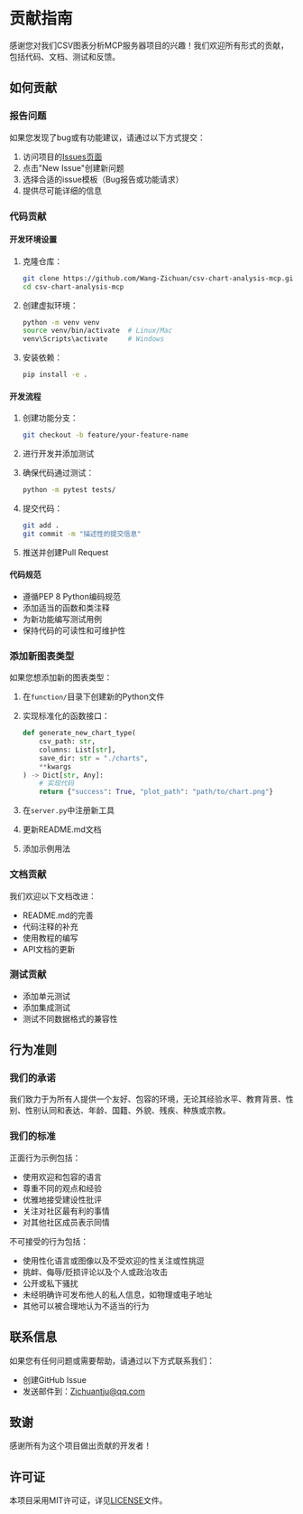 # 贡献指南

感谢您对我们CSV图表分析MCP服务器项目的兴趣！我们欢迎所有形式的贡献，包括代码、文档、测试和反馈。

## 如何贡献

### 报告问题
如果您发现了bug或有功能建议，请通过以下方式提交：

1. 访问项目的[Issues页面](https://github.com/Wang-Zichuan/csv-chart-analysis-mcp/issues)
2. 点击"New Issue"创建新问题
3. 选择合适的issue模板（Bug报告或功能请求）
4. 提供尽可能详细的信息

### 代码贡献

#### 开发环境设置
1. 克隆仓库：
   ```bash
   git clone https://github.com/Wang-Zichuan/csv-chart-analysis-mcp.git
   cd csv-chart-analysis-mcp
   ```

2. 创建虚拟环境：
   ```bash
   python -m venv venv
   source venv/bin/activate  # Linux/Mac
   venv\Scripts\activate     # Windows
   ```

3. 安装依赖：
   ```bash
   pip install -e .
   ```

#### 开发流程
1. 创建功能分支：
   ```bash
   git checkout -b feature/your-feature-name
   ```

2. 进行开发并添加测试
3. 确保代码通过测试：
   ```bash
   python -m pytest tests/
   ```

4. 提交代码：
   ```bash
   git add .
   git commit -m "描述性的提交信息"
   ```

5. 推送并创建Pull Request

#### 代码规范
- 遵循PEP 8 Python编码规范
- 添加适当的函数和类注释
- 为新功能编写测试用例
- 保持代码的可读性和可维护性

### 添加新图表类型
如果您想添加新的图表类型：

1. 在`function/`目录下创建新的Python文件
2. 实现标准化的函数接口：
   ```python
   def generate_new_chart_type(
       csv_path: str,
       columns: List[str],
       save_dir: str = "./charts",
       **kwargs
   ) -> Dict[str, Any]:
       # 实现代码
       return {"success": True, "plot_path": "path/to/chart.png"}
   ```

3. 在`server.py`中注册新工具
4. 更新README.md文档
5. 添加示例用法

### 文档贡献
我们欢迎以下文档改进：
- README.md的完善
- 代码注释的补充
- 使用教程的编写
- API文档的更新

### 测试贡献
- 添加单元测试
- 添加集成测试
- 测试不同数据格式的兼容性

## 行为准则

### 我们的承诺
我们致力于为所有人提供一个友好、包容的环境，无论其经验水平、教育背景、性别、性别认同和表达、年龄、国籍、外貌、残疾、种族或宗教。

### 我们的标准
正面行为示例包括：
- 使用欢迎和包容的语言
- 尊重不同的观点和经验
- 优雅地接受建设性批评
- 关注对社区最有利的事情
- 对其他社区成员表示同情

不可接受的行为包括：
- 使用性化语言或图像以及不受欢迎的性关注或性挑逗
- 挑衅、侮辱/贬损评论以及个人或政治攻击
- 公开或私下骚扰
- 未经明确许可发布他人的私人信息，如物理或电子地址
- 其他可以被合理地认为不适当的行为

## 联系信息

如果您有任何问题或需要帮助，请通过以下方式联系我们：
- 创建GitHub Issue
- 发送邮件到：Zichuantju@qq.com

## 致谢

感谢所有为这个项目做出贡献的开发者！

## 许可证

本项目采用MIT许可证，详见[LICENSE](LICENSE)文件。